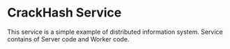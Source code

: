 # CrackHash Service
This service is a simple example of distributed information system. Service contains of Server code and Worker code.
